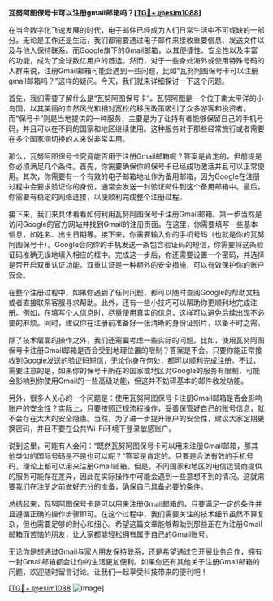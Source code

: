 **瓦努阿图保号卡可以注册gmail邮箱吗？[[TG💪+ @esim1088](https://t.me/s/esim1088)]**

在当今数字化飞速发展的时代，电子邮件已经成为人们日常生活中不可或缺的一部分。无论是工作还是生活，我们都需要通过电子邮件来接收重要信息、发送文件以及与他人保持联系。而Google旗下的Gmail邮箱，以其便捷性、安全性以及丰富的功能，成为了全球数亿用户的首选。然而，对于一些身处海外或使用特殊号码的人群来说，注册Gmail邮箱可能会遇到一些问题，比如“瓦努阿图保号卡可以注册gmail邮箱吗？”这样的疑问。今天，我们就来详细探讨一下这个问题。

首先，我们需要了解什么是“瓦努阿图保号卡”。瓦努阿图是一个位于南太平洋的小岛国，以其美丽的自然风光和相对宽松的移民政策吸引了众多游客和投资者。而“保号卡”则是当地提供的一种服务，主要是为了让持有者能够保留自己的手机号码，并且可以在不同的国家和地区继续使用。这种服务对于那些经常旅行或者需要在多个国家间切换的人来说非常实用。

那么，瓦努阿图保号卡究竟能否用于注册Gmail邮箱呢？答案是肯定的，但前提是你必须满足几个条件。首先，你需要确保你的保号卡已经成功激活并且可以正常使用。其次，你需要有一个有效的电子邮箱地址作为备用邮箱，因为Google在注册过程中会要求验证你的身份，通常会发送一封验证邮件到这个备用邮箱中。最后，你需要有稳定的网络连接，以便顺利完成整个注册过程。

接下来，我们来具体看看如何利用瓦努阿图保号卡注册Gmail邮箱。第一步当然是访问Google的官方网站并找到Gmail的注册页面。在这里，你需要填写一些基本信息，如姓名、出生日期等。接下来，你需要输入你的手机号码（也就是你的瓦努阿图保号卡）。Google会向你的手机发送一条包含验证码的短信，你需要将这条验证码准确无误地填入相应的框中。完成这一步后，你还需要设置一个密码，并选择是否开启双重认证功能。双重认证是一种额外的安全措施，可以有效保护你的账户安全。

在整个注册过程中，如果你遇到了任何问题，都可以随时查阅Google的帮助文档或者直接联系客服寻求帮助。此外，还有一些小技巧可以帮助你更顺利地完成注册。例如，在填写个人信息时，尽量使用真实的信息，这样可以避免后续出现不必要的麻烦。同时，建议你在注册前准备好一张清晰的身份证照片，以备不时之需。

除了技术层面的操作之外，我们还需要考虑一些实际的问题。比如，使用瓦努阿图保号卡注册Gmail邮箱是否会受到地理位置的限制？答案是不会。只要你能正常接收到Google发送的验证码短信，无论你身在何处，都可以顺利完成注册。不过，需要注意的是，如果你的保号卡所在的国家或地区对Google的服务有限制，可能会影响到你使用Gmail的一些高级功能，但这并不妨碍基本的邮件收发功能。

另外，很多人关心的一个问题是：使用瓦努阿图保号卡注册Gmail邮箱是否会影响账户的安全性？实际上，只要按照正规流程操作，妥善保管好自己的账号信息，就不会存在太大的安全隐患。当然，为了进一步提升账户的安全性，建议大家定期更换密码，并且不要在公共Wi-Fi环境下登录敏感账户。

说到这里，可能有人会问：“既然瓦努阿图保号卡可以用来注册Gmail邮箱，那其他类似的国际号码是不是也可以呢？”答案是肯定的。只要是合法有效的手机号码，理论上都可以用来注册Gmail邮箱。但是，不同国家和地区的电信运营商提供的服务可能存在差异，因此在实际操作中可能会遇到一些意想不到的情况。这就需要我们在注册之前做好充分的准备，确保自己具备必要的条件。

总结起来，瓦努阿图保号卡是可以用来注册Gmail邮箱的，只要满足一定的条件并且遵循正确的操作步骤即可。在这个过程中，我们需要关注的技术细节虽然不算复杂，但也需要足够的耐心和细心。希望这篇文章能够帮助到那些正在为注册Gmail邮箱而苦恼的朋友，让大家都能轻松拥有属于自己的Gmail账号。

无论你是想通过Gmail与家人朋友保持联系，还是希望通过它开展业务合作，拥有一封Gmail邮箱都会让你的生活更加便利。如果你还有其他关于注册Gmail邮箱的问题，欢迎随时留言讨论。让我们一起享受科技带来的便利吧！

[[TG💪+ @esim1088](https://t.me/s/esim1088) ![Image](https://i.postimg.cc/4NQfJmqS/Snipaste-2025-05-13-00-14-12.png)]